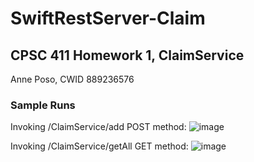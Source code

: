 # SwiftRestServer-Claim

## CPSC 411 Homework 1, ClaimService

Anne Poso, CWID 889236576

### Sample Runs
Invoking /ClaimService/add POST method:
![image](https://user-images.githubusercontent.com/43505612/97078598-0bb18280-15a2-11eb-9e63-75b34154f3bd.png)

Invoking /ClaimService/getAll GET method:
![image](https://user-images.githubusercontent.com/43505612/97078613-27b52400-15a2-11eb-9e13-160bcbcc09e2.png)

